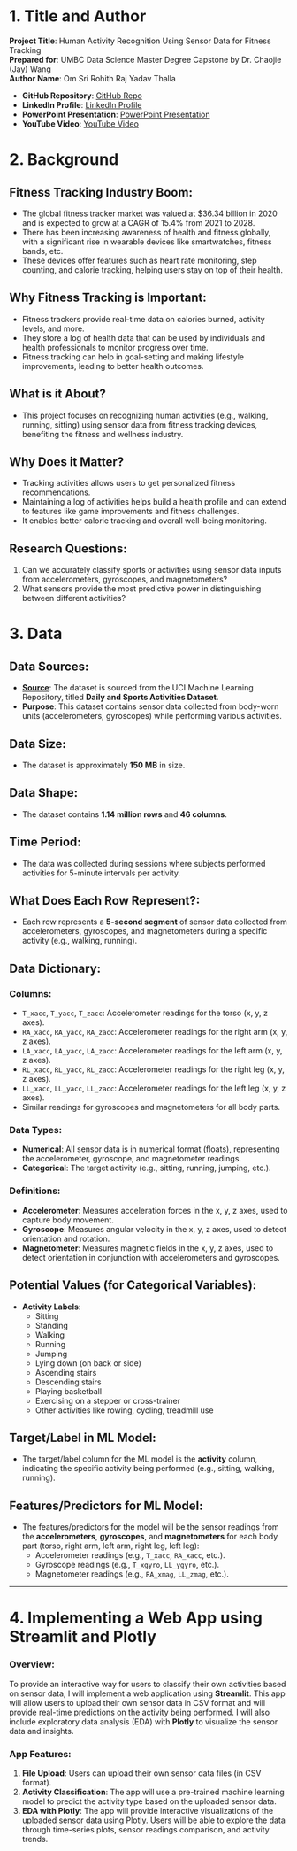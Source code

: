 # 1. Title and Author
**Project Title**: Human Activity Recognition Using Sensor Data for Fitness Tracking  
**Prepared for**: UMBC Data Science Master Degree Capstone by Dr. Chaojie (Jay) Wang  
**Author Name**: Om Sri Rohith Raj Yadav Thalla  

- **GitHub Repository**: [GitHub Repo](https://github.com/rohith-thalla/UMBC-DATA606-Capstone)  
- **LinkedIn Profile**: [LinkedIn Profile](https://www.linkedin.com/in/rohithrajthalla/)  
- **PowerPoint Presentation**: [PowerPoint Presentation](#)  
- **YouTube Video**: [YouTube Video](#)  



# 2. Background

## Fitness Tracking Industry Boom:
- The global fitness tracker market was valued at $36.34 billion in 2020 and is expected to grow at a CAGR of 15.4% from 2021 to 2028.
- There has been increasing awareness of health and fitness globally, with a significant rise in wearable devices like smartwatches, fitness bands, etc.
- These devices offer features such as heart rate monitoring, step counting, and calorie tracking, helping users stay on top of their health.

## Why Fitness Tracking is Important:
- Fitness trackers provide real-time data on calories burned, activity levels, and more.
- They store a log of health data that can be used by individuals and health professionals to monitor progress over time.
- Fitness tracking can help in goal-setting and making lifestyle improvements, leading to better health outcomes.

## What is it About?
- This project focuses on recognizing human activities (e.g., walking, running, sitting) using sensor data from fitness tracking devices, benefiting the fitness and wellness industry.

## Why Does it Matter?
- Tracking activities allows users to get personalized fitness recommendations.
- Maintaining a log of activities helps build a health profile and can extend to features like game improvements and fitness challenges.
- It enables better calorie tracking and overall well-being monitoring.

## Research Questions:
1. Can we accurately classify sports or activities using sensor data inputs from accelerometers, gyroscopes, and magnetometers?
2. What sensors provide the most predictive power in distinguishing between different activities?



# 3. Data

## Data Sources:
- **[Source](https://archive.ics.uci.edu/dataset/240/human+activity+recognition+using+smartphones)**: The dataset is sourced from the UCI Machine Learning Repository, titled **Daily and Sports Activities Dataset**.
- **Purpose**: This dataset contains sensor data collected from body-worn units (accelerometers, gyroscopes) while performing various activities.

## Data Size:
- The dataset is approximately **150 MB** in size.

## Data Shape:
- The dataset contains **1.14 million rows** and **46 columns**.

## Time Period:
- The data was collected during sessions where subjects performed activities for 5-minute intervals per activity.

## What Does Each Row Represent?:
- Each row represents a **5-second segment** of sensor data collected from accelerometers, gyroscopes, and magnetometers during a specific activity (e.g., walking, running).

## Data Dictionary:
### Columns:
- `T_xacc`, `T_yacc`, `T_zacc`: Accelerometer readings for the torso (x, y, z axes).
- `RA_xacc`, `RA_yacc`, `RA_zacc`: Accelerometer readings for the right arm (x, y, z axes).
- `LA_xacc`, `LA_yacc`, `LA_zacc`: Accelerometer readings for the left arm (x, y, z axes).
- `RL_xacc`, `RL_yacc`, `RL_zacc`: Accelerometer readings for the right leg (x, y, z axes).
- `LL_xacc`, `LL_yacc`, `LL_zacc`: Accelerometer readings for the left leg (x, y, z axes).
- Similar readings for gyroscopes and magnetometers for all body parts.

### Data Types:
- **Numerical**: All sensor data is in numerical format (floats), representing the accelerometer, gyroscope, and magnetometer readings.
- **Categorical**: The target activity (e.g., sitting, running, jumping, etc.).

### Definitions:
- **Accelerometer**: Measures acceleration forces in the x, y, z axes, used to capture body movement.
- **Gyroscope**: Measures angular velocity in the x, y, z axes, used to detect orientation and rotation.
- **Magnetometer**: Measures magnetic fields in the x, y, z axes, used to detect orientation in conjunction with accelerometers and gyroscopes.

## Potential Values (for Categorical Variables):
- **Activity Labels**:
  - Sitting
  - Standing
  - Walking
  - Running
  - Jumping
  - Lying down (on back or side)
  - Ascending stairs
  - Descending stairs
  - Playing basketball
  - Exercising on a stepper or cross-trainer
  - Other activities like rowing, cycling, treadmill use

## Target/Label in ML Model:
- The target/label column for the ML model is the **activity** column, indicating the specific activity being performed (e.g., sitting, walking, running).

## Features/Predictors for ML Model:
- The features/predictors for the model will be the sensor readings from the **accelerometers**, **gyroscopes**, and **magnetometers** for each body part (torso, right arm, left arm, right leg, left leg):
  - Accelerometer readings (e.g., `T_xacc`, `RA_xacc`, etc.).
  - Gyroscope readings (e.g., `T_xgyro`, `LL_ygyro`, etc.).
  - Magnetometer readings (e.g., `RA_xmag`, `LL_zmag`, etc.).
  
---

# 4. Implementing a Web App using Streamlit and Plotly

### Overview:
To provide an interactive way for users to classify their own activities based on sensor data, I will implement a web application using **Streamlit**. This app will allow users to upload their own sensor data in CSV format and will provide real-time predictions on the activity being performed. I will also include exploratory data analysis (EDA) with **Plotly** to visualize the sensor data and insights.

### App Features:
1. **File Upload**: Users can upload their own sensor data files (in CSV format).
2. **Activity Classification**: The app will use a pre-trained machine learning model to predict the activity type based on the uploaded sensor data.
3. **EDA with Plotly**: The app will provide interactive visualizations of the uploaded sensor data using Plotly. Users will be able to explore the data through time-series plots, sensor readings comparison, and activity trends.



